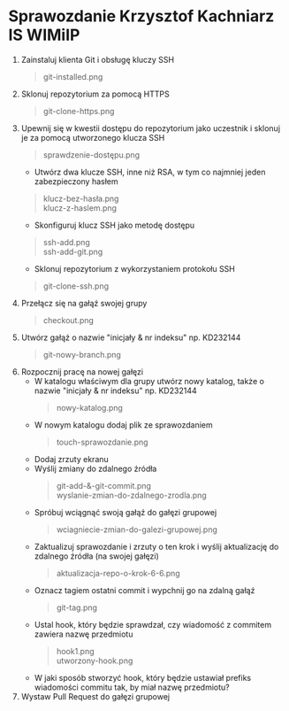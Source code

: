 # Sprawozdanie Krzysztof Kachniarz IS WIMiIP

1. Zainstaluj klienta Git i obsługę kluczy SSH
    > git-installed.png
2. Sklonuj repozytorium za pomocą HTTPS
    > git-clone-https.png
3. Upewnij się w kwestii dostępu do repozytorium jako uczestnik i sklonuj je za pomocą utworzonego klucza SSH
    > sprawdzenie-dostępu.png
    * Utwórz dwa klucze SSH, inne niż RSA, w tym co najmniej jeden zabezpieczony hasłem
    > klucz-bez-hasła.png<br>
    > klucz-z-haslem.png
    * Skonfiguruj klucz SSH jako metodę dostępu
    > ssh-add.png <br>
    > ssh-add-git.png
    * Sklonuj repozytorium z wykorzystaniem protokołu SSH
    > git-clone-ssh.png
4. Przełącz się na gałąź swojej grupy
    > checkout.png
5. Utwórz gałąź o nazwie "inicjały & nr indeksu" np. KD232144
    > git-nowy-branch.png
6. Rozpocznij pracę na nowej gałęzi
    * W katalogu właściwym dla grupy utwórz nowy katalog, także o nazwie "inicjały & nr indeksu" np. KD232144
        > nowy-katalog.png
    *  W nowym katalogu dodaj plik ze sprawozdaniem
        > touch-sprawozdanie.png
    * Dodaj zrzuty ekranu
    * Wyślij zmiany do zdalnego źródła
        > git-add-&-git-commit.png <br>
        > wyslanie-zmian-do-zdalnego-zrodla.png
    * Spróbuj wciągnąć swoją gałąź do gałęzi grupowej
        > wciagniecie-zmian-do-galezi-grupowej.png
    * Zaktualizuj sprawozdanie i zrzuty o ten krok i wyślij aktualizację do zdalnego źródła (na swojej gałęzi)
        > aktualizacja-repo-o-krok-6-6.png
    * Oznacz tagiem ostatni commit i wypchnij go na zdalną gałąź
        > git-tag.png
    * Ustal hook, który będzie sprawdzał, czy wiadomość z commitem zawiera nazwę przedmiotu
        > hook1.png<br>
        > utworzony-hook.png
    * W jaki sposób stworzyć hook, który będzie ustawiał prefiks wiadomości commitu tak, by miał nazwę przedmiotu?
7. Wystaw Pull Request do gałęzi grupowej